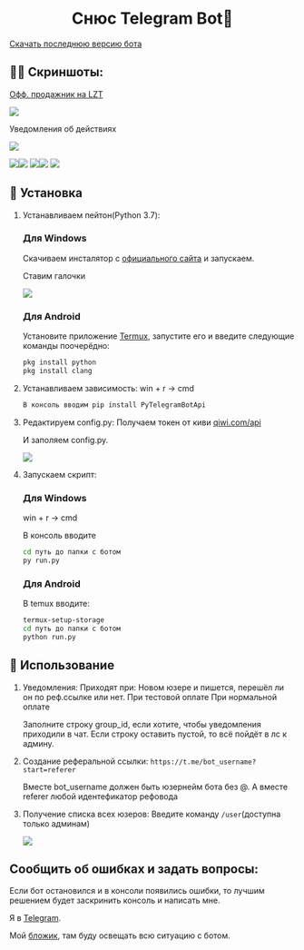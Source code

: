 <h1 align="center">Снюс Telegram Bot👋</h1>
<a href="https://github.com/daveusa31/TG_snus_bot/releases">Скачать последнюю версию бота</a>

## 💁‍♀️ Скриншоты:
<a href="https://lolzteam.online/threads/1379277/">Офф. продажник на LZT</a>

![](https://i2.imageban.ru/out/2020/03/02/0401c4e3243ef03d4b2bc3bb7d62b802.png)

Уведомления об действиях

![](https://i5.imageban.ru/out/2020/03/02/a6e99361ed32c7ac0d50c7595ed3f7fb.png)



![](https://i1.imageban.ru/out/2020/03/02/e7af0b988ac77f4282fc4b46509b902b.png)![](https://i3.imageban.ru/out/2020/03/02/d28040e4b13ae6a5eef101dd5d2f7fce.png)
![](https://i4.imageban.ru/out/2020/03/02/91ec076df40d377eb326b7b77f37ad73.png)![](https://i4.imageban.ru/out/2020/03/02/2dedff3763c999652225bb11041a6cfa.png)
![](https://i2.imageban.ru/out/2020/03/02/42249d05b853635290c07faf80408901.png)



## 🚀 Установка
1. Устанавливаем пейтон(Python 3.7):
	<h3>Для Windows</h3>

	Скачиваем инсталятор с [официального сайта](https://www.python.org/ftp/python/3.7.3/python-3.7.3.exe) и запускаем.

    Ставим галочки

    ![](https://telegra.ph/file/eda752da317fa1fe9679d.png)


    <h3>Для Android</h3>

    Установите приложение [Termux](https://play.google.com/store/apps/details?id=com.termux), запустите его и введите следующие команды поочерёдно:
    ```sh
    pkg install python
    pkg install clang
    ```



2. Устанавливаем зависимость:
	win + r -> cmd 

	```sh
	В консоль вводим pip install PyTelegramBotApi
	```


3. Редактируем config.py:
	Получаем токен от киви <a href="https://qiwi.com/api">qiwi.com/api</a>
	
	И заполяем config.py.

	![](https://i2.imageban.ru/out/2020/03/02/96fcb4ffa60056f18bfe72c56fad2176.png)



4. Запускаем скрипт:
	<h3>Для Windows</h3>
	win + r -> cmd 

	В консоль вводите

	```sh
	cd путь до папки с ботом
	py run.py
	```


	<h3>Для Android</h3>

	В temux вводите:
	```sh
	termux-setup-storage
	cd путь до папки с ботом
	python run.py
	```





## 🚿 Использование
1. Уведомления:
	Приходят при:
		Новом юзере и пишется, перешёл ли он по реф.ссылке или нет.
		При тестовой оплате
		При нормальной оплате

	Заполните строку group_id, если хотите, чтобы уведомления приходили в чат.
	Если строку оставить пустой, то всё пойдёт в лс к админу.


2. Создание реферальной ссылки:
	```https://t.me/bot_username?start=referer```

	Вместе bot_username должен быть юзернейм бота без @.
	А вместе referer любой идентефикатор рефовода


3. Получение списка всех юзеров:
	Введите команду ```/user```(доступна только админам)

	![](https://i1.imageban.ru/out/2020/03/02/f30ed793c83590aa047097f637214a98.png)



## Сообщить об ошибках и задать вопросы:
Если бот остановился и в консоли появились ошибки, то лучшим решением будет заскринить консоль и написать мне.


Я в [Telegram](https://t.me/j0pa228). 

Мой [бложик](https://t.me/nnn_blog), там буду освещать всю ситуацию с ботом.

